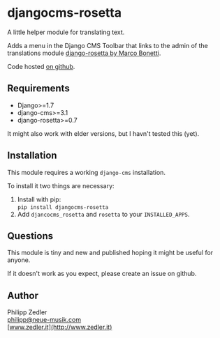 # djangocms-rosetta

A little helper module for translating text.

Adds a menu in the Django CMS Toolbar that links to the admin of the
translations module [django-rosetta by Marco Bonetti](https://github.com/mbi/django-rosetta).

Code hosted [on github](https://github.com/philippze/djangocms-rosetta).


## Requirements

- Django>=1.7
- django-cms>=3.1
- django-rosetta>=0.7

It might also work with elder versions, but I havn't tested this (yet).


## Installation

This module requires a working `django-cms` installation.

To install it two things are necessary:

1. Install with pip:  
   `pip install djangocms-rosetta`
2. Add `djancocms_rosetta` and `rosetta` to your `INSTALLED_APPS`.


## Questions

This module is tiny and new and published hoping it might be useful for anyone.

If it doesn't work as you expect, please create an issue on github.


## Author

Philipp Zedler  
[philipp@neue-musik.com](mailto:philipp@neue-musik.com)  
[www.zedler.it](http://www.zedler.it)
